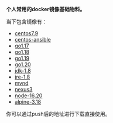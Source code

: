 
**个人常用的docker镜像基础物料。**

当下包含镜像有：

- [centos7.9](./base/centos-7.9/build.sh)
- [centos-ansible](./base/centos-ansible/build.sh)
- [go1.17](./base/go1.17/build.sh)
- [go1.18](./base/go1.18/build.sh)
- [go1.19](./base/go1.19/build.sh)
- [go1.20](./base/go1.20/build.sh)
- [jdk-1.8](./base/jdk-1.8/build.sh)
- [jre-1.8](./base/jre-1.8/build.sh)
- [mvnd](./base/mvnd/build.sh)
- [nexus3](./base/nexus3/build.sh)
- [node-16.20](./base/node-16.20/build.sh)
- [alpine-3.18](./base/alpine-3.18/build.sh)

你可以通过push后的地址进行下载直接使用。